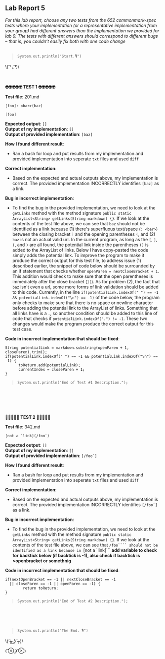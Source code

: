 ## Lab Report 5
*For this lab report, choose any two tests from the 652 commonmark-spec tests where your implementation (or a representative implementation from your group) had different answers than the implementation we provided for lab 9. The tests with different answers should correspond to different bugs – that is, you couldn’t easily fix both with one code change*    
<br/>  
>`System.out.println("Start.🎙")`    
  
\\( ͡❛ ₒ ͡❛)/ <br/><br/><br/>

   


**🤓🤓🤓🤓🤓  TEST 1  🤓🤓🤓🤓🤓**

**Test file**: 201.md      
``` 
[foo]: <bar>(baz)

[foo]
```   
**Expected output**: ```[]```   
**Output of my implementation**: ```[]```   
**Output of provided implementation**: ```[baz]```   

**How I found different result**: 
* Ran a bash for loop and put results from my implementation and provided implementation into seperate `txt` files and used `diff`   

**Correct implementation**:   
* Based on the expected and actual outputs above, my implementation is correct. The provided implementation INCORRECTLY identifies ```[baz]``` as a link.  

**Bug in incorrect implementation**:   
* To find the bug in the provided implementation, we need to look at the `getLinks` method with the method signature ```public static ArrayList<String> getLinks(String markdown) {}```. If we look at the contents of the test file above, we can see that `baz` should not be identified as a link because (1) there's superfluous text/space (`: <bar>`) between the closing bracket `]` and the opening parentheses `(`, and (2) `baz` is not an actual valid url. In the current program, as long as the `[`, `]`, `(`, and `)` are all found, the potential link inside the parentheses `()` is added to the ArrayList of links. Below I have copy-pasted the code simply adds the potential link. To improve the program to make it produce the correct output for this test file, to address issue (1) described earlier, the snippet of code below should be surrounded by an if statement that checks whether `openParen = nextCloseBracket + 1`. This addition would check to make sure that the open parentheses is immediately after the close bracket (`](`). As for problem (2), the fact that `baz` isn't even a url, some more forms of link validation should be added to this code. Currently, in the line `if(potentialLink.indexOf(" ") == -1 && potentialLink.indexOf("\n") == -1)` of the code below, the program only checks to make sure that there is no space or newline character before adding the potential link to the ArrayList of links. Something that all links have is a `.`, so another condition should be added to this line of code that checks if `potentialLink.indexOf(".") != -1`. These two changes would make the program produce the correct output for this test case.     
 
**Code in incorrect implementation that should be fixed**:   
```   
String potentialLink = markdown.substring(openParen + 1, closeParen).trim();
if(potentialLink.indexOf(" ") == -1 && potentialLink.indexOf("\n") == -1) {
      toReturn.add(potentialLink);
      currentIndex = closeParen + 1;
}    
```  
 

>`System.out.println("End of Test #1 Description.");`  
 
<br/><br/><br/><br/>

**🚨🚨🚨🚨🚨  TEST 2  🚨🚨🚨🚨🚨**

**Test file**: 342.md      
``` 
[not a `link](/foo`)   
```   
**Expected output**: `[]`    
**Output of my implementation**: `[]`   
**Output of provided implementation**: ```[/foo`]```   

**How I found different result**: 
* Ran a bash for loop and put results from my implementation and provided implementation into seperate `txt` files and used `diff`   

**Correct implementation**:   
* Based on the expected and actual outputs above, my implementation is correct. The provided implementation INCORRECTLY identifies ```[/foo`]``` as a link.  

**Bug in incorrect implementation**:   
* To find the bug in the provided implementation, we need to look at the `getLinks` method with the method signature ```public static ArrayList<String> getLinks(String markdown) {}```. If we look at the contents of the test file above, we can see that ```/foo```` should not be identified as a link because in ```[not a \`link]``` **add variable to check for backtick below (if backtick is -1), also check if backtick is >openbracket or somethnig**    
 
**Code in incorrect implementation that should be fixed**:   
```   
if(nextOpenBracket == -1 || nextCloseBracket == -1
  || closeParen == -1 || openParen == -1) {
        return toReturn;
}
```  
 

>`System.out.println("End of Test #2 Description.");`  
 
<br/><br/><br/>

 
>`System.out.println("The End. 🎙")`    

\\( ͡╥ ͜ʖ ͡╥)/ 

( ͡⊗ ͜ʖ ͡⊗) <br/><br/>
 
<br/><br/><br/><br/>
     
 

